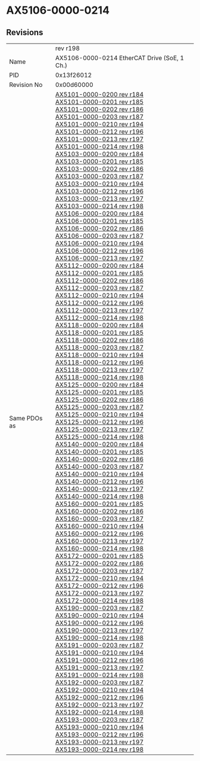 # AX5106-0000-0214

## Revisions
<table>
<tr>
<td></td>
<td>rev r198</td>
</tr>
<tr>
<td>Name</td>
<td>AX5106-0000-0214 EtherCAT Drive (SoE, 1 Ch.)</td>
</tr>
<tr>
<td>PID</td>
<td>0x13f26012</td>
</tr>
<tr>
<td>Revision No</td>
<td>0x00d60000</td>
</tr>
<tr>
<td>Same PDOs as</td>
<td><a href="AX5101-0000-0200.md">AX5101-0000-0200 rev r184</a><br/><a href="AX5101-0000-0201.md">AX5101-0000-0201 rev r185</a><br/><a href="AX5101-0000-0202.md">AX5101-0000-0202 rev r186</a><br/><a href="AX5101-0000-0203.md">AX5101-0000-0203 rev r187</a><br/><a href="AX5101-0000-0210.md">AX5101-0000-0210 rev r194</a><br/><a href="AX5101-0000-0212.md">AX5101-0000-0212 rev r196</a><br/><a href="AX5101-0000-0213.md">AX5101-0000-0213 rev r197</a><br/><a href="AX5101-0000-0214.md">AX5101-0000-0214 rev r198</a><br/><a href="AX5103-0000-0200.md">AX5103-0000-0200 rev r184</a><br/><a href="AX5103-0000-0201.md">AX5103-0000-0201 rev r185</a><br/><a href="AX5103-0000-0202.md">AX5103-0000-0202 rev r186</a><br/><a href="AX5103-0000-0203.md">AX5103-0000-0203 rev r187</a><br/><a href="AX5103-0000-0210.md">AX5103-0000-0210 rev r194</a><br/><a href="AX5103-0000-0212.md">AX5103-0000-0212 rev r196</a><br/><a href="AX5103-0000-0213.md">AX5103-0000-0213 rev r197</a><br/><a href="AX5103-0000-0214.md">AX5103-0000-0214 rev r198</a><br/><a href="AX5106-0000-0200.md">AX5106-0000-0200 rev r184</a><br/><a href="AX5106-0000-0201.md">AX5106-0000-0201 rev r185</a><br/><a href="AX5106-0000-0202.md">AX5106-0000-0202 rev r186</a><br/><a href="AX5106-0000-0203.md">AX5106-0000-0203 rev r187</a><br/><a href="AX5106-0000-0210.md">AX5106-0000-0210 rev r194</a><br/><a href="AX5106-0000-0212.md">AX5106-0000-0212 rev r196</a><br/><a href="AX5106-0000-0213.md">AX5106-0000-0213 rev r197</a><br/><a href="AX5112-0000-0200.md">AX5112-0000-0200 rev r184</a><br/><a href="AX5112-0000-0201.md">AX5112-0000-0201 rev r185</a><br/><a href="AX5112-0000-0202.md">AX5112-0000-0202 rev r186</a><br/><a href="AX5112-0000-0203.md">AX5112-0000-0203 rev r187</a><br/><a href="AX5112-0000-0210.md">AX5112-0000-0210 rev r194</a><br/><a href="AX5112-0000-0212.md">AX5112-0000-0212 rev r196</a><br/><a href="AX5112-0000-0213.md">AX5112-0000-0213 rev r197</a><br/><a href="AX5112-0000-0214.md">AX5112-0000-0214 rev r198</a><br/><a href="AX5118-0000-0200.md">AX5118-0000-0200 rev r184</a><br/><a href="AX5118-0000-0201.md">AX5118-0000-0201 rev r185</a><br/><a href="AX5118-0000-0202.md">AX5118-0000-0202 rev r186</a><br/><a href="AX5118-0000-0203.md">AX5118-0000-0203 rev r187</a><br/><a href="AX5118-0000-0210.md">AX5118-0000-0210 rev r194</a><br/><a href="AX5118-0000-0212.md">AX5118-0000-0212 rev r196</a><br/><a href="AX5118-0000-0213.md">AX5118-0000-0213 rev r197</a><br/><a href="AX5118-0000-0214.md">AX5118-0000-0214 rev r198</a><br/><a href="AX5125-0000-0200.md">AX5125-0000-0200 rev r184</a><br/><a href="AX5125-0000-0201.md">AX5125-0000-0201 rev r185</a><br/><a href="AX5125-0000-0202.md">AX5125-0000-0202 rev r186</a><br/><a href="AX5125-0000-0203.md">AX5125-0000-0203 rev r187</a><br/><a href="AX5125-0000-0210.md">AX5125-0000-0210 rev r194</a><br/><a href="AX5125-0000-0212.md">AX5125-0000-0212 rev r196</a><br/><a href="AX5125-0000-0213.md">AX5125-0000-0213 rev r197</a><br/><a href="AX5125-0000-0214.md">AX5125-0000-0214 rev r198</a><br/><a href="AX5140-0000-0200.md">AX5140-0000-0200 rev r184</a><br/><a href="AX5140-0000-0201.md">AX5140-0000-0201 rev r185</a><br/><a href="AX5140-0000-0202.md">AX5140-0000-0202 rev r186</a><br/><a href="AX5140-0000-0203.md">AX5140-0000-0203 rev r187</a><br/><a href="AX5140-0000-0210.md">AX5140-0000-0210 rev r194</a><br/><a href="AX5140-0000-0212.md">AX5140-0000-0212 rev r196</a><br/><a href="AX5140-0000-0213.md">AX5140-0000-0213 rev r197</a><br/><a href="AX5140-0000-0214.md">AX5140-0000-0214 rev r198</a><br/><a href="AX5160-0000-0201.md">AX5160-0000-0201 rev r185</a><br/><a href="AX5160-0000-0202.md">AX5160-0000-0202 rev r186</a><br/><a href="AX5160-0000-0203.md">AX5160-0000-0203 rev r187</a><br/><a href="AX5160-0000-0210.md">AX5160-0000-0210 rev r194</a><br/><a href="AX5160-0000-0212.md">AX5160-0000-0212 rev r196</a><br/><a href="AX5160-0000-0213.md">AX5160-0000-0213 rev r197</a><br/><a href="AX5160-0000-0214.md">AX5160-0000-0214 rev r198</a><br/><a href="AX5172-0000-0201.md">AX5172-0000-0201 rev r185</a><br/><a href="AX5172-0000-0202.md">AX5172-0000-0202 rev r186</a><br/><a href="AX5172-0000-0203.md">AX5172-0000-0203 rev r187</a><br/><a href="AX5172-0000-0210.md">AX5172-0000-0210 rev r194</a><br/><a href="AX5172-0000-0212.md">AX5172-0000-0212 rev r196</a><br/><a href="AX5172-0000-0213.md">AX5172-0000-0213 rev r197</a><br/><a href="AX5172-0000-0214.md">AX5172-0000-0214 rev r198</a><br/><a href="AX5190-0000-0203.md">AX5190-0000-0203 rev r187</a><br/><a href="AX5190-0000-0210.md">AX5190-0000-0210 rev r194</a><br/><a href="AX5190-0000-0212.md">AX5190-0000-0212 rev r196</a><br/><a href="AX5190-0000-0213.md">AX5190-0000-0213 rev r197</a><br/><a href="AX5190-0000-0214.md">AX5190-0000-0214 rev r198</a><br/><a href="AX5191-0000-0203.md">AX5191-0000-0203 rev r187</a><br/><a href="AX5191-0000-0210.md">AX5191-0000-0210 rev r194</a><br/><a href="AX5191-0000-0212.md">AX5191-0000-0212 rev r196</a><br/><a href="AX5191-0000-0213.md">AX5191-0000-0213 rev r197</a><br/><a href="AX5191-0000-0214.md">AX5191-0000-0214 rev r198</a><br/><a href="AX5192-0000-0203.md">AX5192-0000-0203 rev r187</a><br/><a href="AX5192-0000-0210.md">AX5192-0000-0210 rev r194</a><br/><a href="AX5192-0000-0212.md">AX5192-0000-0212 rev r196</a><br/><a href="AX5192-0000-0213.md">AX5192-0000-0213 rev r197</a><br/><a href="AX5192-0000-0214.md">AX5192-0000-0214 rev r198</a><br/><a href="AX5193-0000-0203.md">AX5193-0000-0203 rev r187</a><br/><a href="AX5193-0000-0210.md">AX5193-0000-0210 rev r194</a><br/><a href="AX5193-0000-0212.md">AX5193-0000-0212 rev r196</a><br/><a href="AX5193-0000-0213.md">AX5193-0000-0213 rev r197</a><br/><a href="AX5193-0000-0214.md">AX5193-0000-0214 rev r198</a></td>
</tr>
</table>
